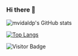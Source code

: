 ### Hi there 👋

![mvidaldp's GitHub stats](https://github-readme-stats.vercel.app/api?username=mvidaldp&show_icons=true&theme=transparent&include_all_commits=true&rank_icon=github)

[![Top Langs](https://github-readme-stats.vercel.app/api/top-langs/?username=mvidaldp&langs_count=10)](https://github.com/anuraghazra/github-readme-stats)

![Visitor Badge](https://visitor-badge.laobi.icu/badge?page_id=mvidaldp.mvidaldp)
